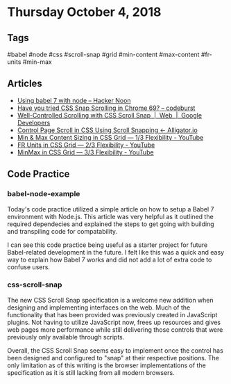 
# Thursday October 4, 2018

## Tags

\#babel \#node \#css \#scroll-snap \#grid \#min-content \#max-content \#fr-units \#min-max

## Articles

- [Using babel 7 with node – Hacker Noon](https://hackernoon.com/using-babel-7-with-node-7e401bc28b04)
- [Have you tried CSS Snap Scrolling in Chrome 69? – codeburst](https://codeburst.io/have-you-tried-css-snap-scrolling-in-chrome-69-f2d6e1581cc)
- [Well-Controlled Scrolling with CSS Scroll Snap  |  Web  |  Google Developers](https://developers.google.com/web/updates/2018/07/css-scroll-snap)
- [Control Page Scroll in CSS Using Scroll Snapping ← Alligator.io](https://alligator.io/css/scroll-snapping/)
- [Min & Max Content Sizing in CSS Grid — 1/3 Flexibility - YouTube](https://www.youtube.com/watch?v=lZ2JX_6SGNI&feature=youtu.be)
- [FR Units in CSS Grid — 2/3 Flexibility - YouTube](https://www.youtube.com/watch?v=ZPtpzuRajzM&feature=youtu.be)
- [MinMax in CSS Grid — 3/3 Flexibility - YouTube](https://www.youtube.com/watch?v=mVQiNpqXov8)


## Code Practice

### babel-node-example

Today's code practice utilized a simple article on how to setup a Babel 7 environment with Node.js. This article was very helpful as it outlined the required dependecies and explained the steps to get going with building and transpiling code for compatability.

I can see this code practice being useful as a starter project for future Babel-related development in the future. I felt like this was a quick and easy way to explain how Babel 7 works and did not add a lot of extra code to confuse users.

### css-scroll-snap

The new CSS Scroll Snap specification is a welcome new addition when designing and implementing interfaces on the web. Much of the functionality that has been provided was previously created in JavaScript plugins. Not having to utilize JavaScript now, frees up resources and gives web pages more performance while still delivering those controls that were previously only available through scripts.

Overall, the CSS Scroll Snap seems easy to implement once the control has been designed and configured to "snap" at their respective positions. The only limitation as of this writing is the browser implementations of the specification as it is still lacking from all modern browsers.